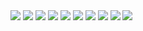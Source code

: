 <img src="https://github.com/stefanaki/asdf_app/blob/203d5710bef438cba625acd1dc5369f386d8acea/screenshots/Screenshot%202021-07-05%20at%2013-28-27%20ASDF%20Home.png">

<img src="https://github.com/stefanaki/asdf_app/blob/master/screenshots/Screenshot%202021-07-05%20at%2013-29-00%20Customer%20Info.png">

<img src="https://github.com/stefanaki/asdf_app/blob/master/screenshots/Screenshot%202021-07-05%20at%2013-29-19%20Add%20Customer.png">

<img src="https://github.com/stefanaki/asdf_app/blob/master/screenshots/Screenshot%202021-07-05%20at%2013-29-24%20Reserve%20Room.png">

<img src="https://github.com/stefanaki/asdf_app/blob/master/screenshots/Screenshot%202021-07-05%20at%2013-29-30%20Enroll%20in%20Services.png">

<img src="https://github.com/stefanaki/asdf_app/blob/master/screenshots/Screenshot%202021-07-05%20at%2013-29-41%20Check%20Out.png">

<img src="https://github.com/stefanaki/asdf_app/blob/master/screenshots/Screenshot%202021-07-05%20at%2013-30-22%20Visits%20by%20Criteria.png">

<img src="https://github.com/stefanaki/asdf_app/blob/master/screenshots/Screenshot%202021-07-05%20at%2013-30-33%20Place%20Statistics.png">

<img src="https://github.com/stefanaki/asdf_app/blob/master/screenshots/Screenshot%202021-07-05%20at%2013-30-45%20Service%20Statistics.png">

<img src="https://github.com/stefanaki/asdf_app/blob/master/screenshots/Screenshot%202021-07-05%20at%2013-31-35%20COVID-19%20Tracking.png">
